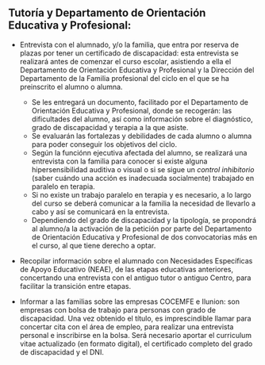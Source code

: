 
## Tutoría y Departamento de Orientación Educativa y Profesional:

* Entrevista con el alumnado, y/o la familia, que entra por reserva de plazas por tener un certificado de discapacidad: esta entrevista se realizará antes de comenzar el curso escolar, asistiendo a ella el Departamento de Orientación Educativa y Profesional y la Dirección del Departamento de la Familia profesional del ciclo en el que se ha preinscrito el alumno o alumna.

    - Se les entregará un documento, facilitado por el Departamento de Orientación Educativa y Profesional, donde se recogerán: las dificultades del alumno, así como información sobre el diagnóstico, grado de discapacidad y terapia a la que asiste.
    - Se evaluarán las fortalezas y debilidades de cada alumno o alumna para poder conseguir los objetivos del ciclo.
    - Según la funciónn ejecutiva afectada del alumno, se realizará una entrevista con la familia para conocer si existe alguna hipersensibilidad auditiva o visual o si se sigue un _control inhibitorio_ (saber cuándo una acción es inadecuada socialmente) trabajado en paralelo en terapia. 
    - Si no existe un trabajo paralelo en terapia y es necesario, a lo largo del curso se deberá comunicar a la familia la necesidad de llevarlo a cabo y así se comunicará en la entrevista.
    - Dependiendo del grado de discapacidad y la tipología, se propondrá al alumno/a la activación de la petición por parte del Departamento de Orientación Educativa y Profesional de dos convocatorias más en el curso, al que tiene derecho a optar.

* Recopilar información sobre el alumnado con Necesidades Específicas de Apoyo Educativo (NEAE), de las etapas educativas anteriores, concertando una entrevista con el antiguo tutor o antiguo Centro, para facilitar la transición entre etapas.

* Informar a las familias sobre las empresas COCEMFE e Ilunion: son empresas con bolsa de trabajo para personas con grado de discapacidad. Una vez obtenido el título, es imprescindible llamar para concertar cita con el área de empleo, para realizar una entrevista personal e inscribirse en la bolsa. Será necesario aportar el curriculum vitae actualizado (en formato digital), el certificado completo del grado de discapacidad y el DNI.
